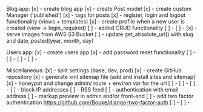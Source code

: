 Blog app:
[x] - create blog app
[x] - create Post model
[x] - create custom Manager ('published')
[x] - tags for posts
[x] - register, login and logout functionality (views + templates)
[x] - create profile when a new user is created (view -> login_required)
[ ] - added CRUD functionality
[ ] -
[ ] -
[x] - serve images from AWS S3 Bucket
[ ] - update get_absolute_url() with slug and date_posted(year, month, day)


Users app:
[x] - create users app
[x] - add password reset functionality
[ ] -
[ ] -
[ ] -
[ ] -


Miscellaneous:
[x] - split settings (base, dev, prod)
[x] - create GitHub repository
[x] - generate xml sitemap file (add and install sites and sitemap)
[x] - honeypot and change admin/ route + environ var for the url
[ ] -
[ ] -
[ ] -
[ ] - block IP addresses
[ ] - RSS feed
[ ] - authentication with email address
[ ] - markup preview in admin and/or front-end
[ ] - add two factor authentication https://github.com/Bouke/django-two-factor-auth
[ ] -
[ ] -
